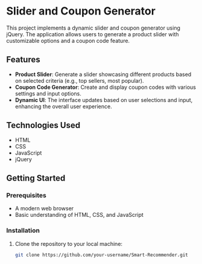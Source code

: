 # Slider and Coupon Generator

This project implements a dynamic slider and coupon generator using jQuery. The application allows users to generate a product slider with customizable options and a coupon code feature. 

## Features

- **Product Slider**: Generate a slider showcasing different products based on selected criteria (e.g., top sellers, most popular).
- **Coupon Code Generator**: Create and display coupon codes with various settings and input options.
- **Dynamic UI**: The interface updates based on user selections and input, enhancing the overall user experience.

## Technologies Used

- HTML
- CSS
- JavaScript
- jQuery

## Getting Started

### Prerequisites

- A modern web browser
- Basic understanding of HTML, CSS, and JavaScript

### Installation

1. Clone the repository to your local machine:

   ```bash
   git clone https://github.com/your-username/Smart-Recommender.git
